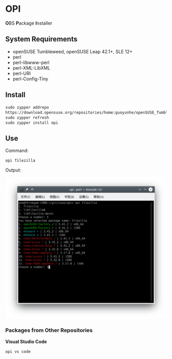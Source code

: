 # OPI

**O**BS **P**ackage **I**nstaller

## System Requirements

- openSUSE Tumbleweed, openSUSE Leap 42.1+, SLE 12+
- perl
- perl-libwww-perl
- perl-XML-LibXML
- perl-URI
- perl-Config-Tiny

## Install

```
sudo zypper addrepo https://download.opensuse.org/repositories/home:guoyunhe/openSUSE_Tumbleweed/home:guoyunhe.repo
sudo zypper refresh
sudo zypper install opi
```

## Use

Command:

```
opi filezilla
```

Output:

![Screenshot](screenshot.png)

### Packages from Other Repositories

**Visual Studio Code**

```
opi vs code
```
